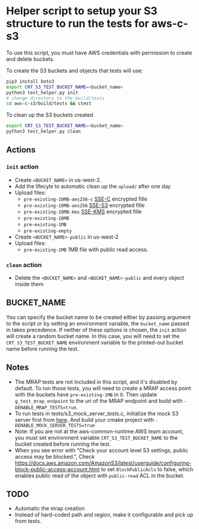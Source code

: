 # Helper script to setup your S3 structure to run the tests for aws-c-s3

To use this script, you must have AWS credentials with permission to create and delete buckets.

To create the S3 buckets and objects that tests will use:

```sh
pip3 install boto3
export CRT_S3_TEST_BUCKET_NAME=<bucket_name>
python3 test_helper.py init
# change directory to the build/tests
cd aws-c-s3/build/tests && ctest
```

To clean up the S3 buckets created

```sh
export CRT_S3_TEST_BUCKET_NAME=<bucket_name>
python3 test_helper.py clean
```

## Actions

### `init` action

* Create `<BUCKET_NAME>` in us-west-2.
* Add the lifecyle to automatic clean up the `upload/` after one day
* Upload files:
  + `pre-existing-10MB-aes256-c` [SSE-C](https://docs.aws.amazon.com/AmazonS3/latest/userguide/ServerSideEncryptionCustomerKeys.html#sse-c-highlights) encrypted fille
  + `pre-existing-10MB-aes256` [SSE-S3](https://docs.aws.amazon.com/AmazonS3/latest/userguide/specifying-s3-encryption.html) encrypted fille
  + `pre-existing-10MB-kms` [SSE-KMS](https://docs.aws.amazon.com/AmazonS3/latest/userguide/UsingKMSEncryption.html) encrypted fille
  + `pre-existing-10MB`
  + `pre-existing-1MB`
  + `pre-existing-empty`
* Create `<BUCKET_NAME>-public` in us-west-2
* Upload files:
  + `pre-existing-1MB` 1MB file with public read access.

### `clean` action

* Delete the `<BUCKET_NAME>` and `<BUCKET_NAME>-public` and every object inside them

## BUCKET_NAME

You can specify the bucket name to be created either by passing argument to the script or by setting an environment variable, the `bucket_name` passed in takes precedence. If neither of these options is chosen, the `init` action will create a random bucket name. In this case, you will need to set the `CRT_S3_TEST_BUCKET_NAME` environment variable to the printed-out bucket name before running the test.

## Notes

* The MRAP tests are not included in this script, and it's disabled by default. To run those tests, you will need to create a MRAP access point with the buckets have `pre-existing-1MB` in it. Then update `g_test_mrap_endpoint` to the uri of the MRAP endpoint and build with `-DENABLE_MRAP_TESTS=true`.
* To run tests in tests/s3_mock_server_tests.c, initialize the mock S3 server first from [here](./../mock_s3_server/). And build your cmake project with `-DENABLE_MOCK_SERVER_TESTS=true`
* Note: If you are not at the aws-common-runtime AWS team account, you must set environment variable `CRT_S3_TEST_BUCKET_NAME` to the bucket created before running the test.
* When you see error with "Check your account level S3 settings, public access may be blocked.", Check https://docs.aws.amazon.com/AmazonS3/latest/userguide/configuring-block-public-access-account.html to set `BlockPublicAcls` to false, which enables public read of the object with `public-read` ACL in the bucket.

## TODO

* Automatic the mrap creation
* Instead of hard-coded path and region, make it configurable and pick up from tests.
